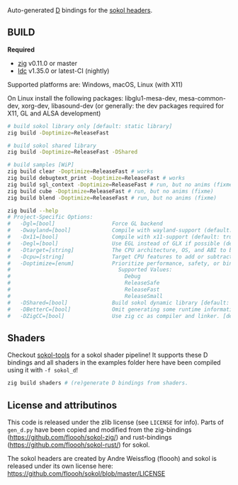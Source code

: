 
Auto-generated [D](https://dlang.org) bindings for the [sokol headers](https://github.com/floooh/sokol).

## BUILD

**Required**

- [zig](https://ziglang.org/download) v0.11.0 or master
- [ldc](https://ldc-developers.github.io) v1.35.0 or latest-CI (nightly)

Supported platforms are: Windows, macOS, Linux (with X11)

On Linux install the following packages: libglu1-mesa-dev, mesa-common-dev, xorg-dev, libasound-dev (or generally: the dev packages required for X11, GL and ALSA development)

```bash
# build sokol library only [default: static library]
zig build -Doptimize=ReleaseFast

# build sokol shared library
zig build -Doptimize=ReleaseFast -DShared

# build samples [WiP]
zig build clear -Doptimize=ReleaseFast # works
zig build debugtext_print -Doptimize=ReleaseFast # works
zig build sgl_context -Doptimize=ReleaseFast # run, but no anims (fixme)
zig build cube -Doptimize=ReleaseFast # run, but no anims (fixme)
zig build blend -Doptimize=ReleaseFast # run, but no anims (fixme)

zig build --help
# Project-Specific Options:
#   -Dgl=[bool]                  Force GL backend
#   -Dwayland=[bool]             Compile with wayland-support (default: false)
#   -Dx11=[bool]                 Compile with x11-support (default: true)
#   -Degl=[bool]                 Use EGL instead of GLX if possible (default: false)
#   -Dtarget=[string]            The CPU architecture, OS, and ABI to build for
#   -Dcpu=[string]               Target CPU features to add or subtract
#   -Doptimize=[enum]            Prioritize performance, safety, or binary size (-O flag)
#                                  Supported Values:
#                                    Debug
#                                    ReleaseSafe
#                                    ReleaseFast
#                                    ReleaseSmall
#   -DShared=[bool]              Build sokol dynamic library [default: static]
#   -DBetterC=[bool]             Omit generating some runtime information and helper functions. [default: false]
#   -DZigCC=[bool]               Use zig cc as compiler and linker. [default: false]
```

## Shaders
Checkout [sokol-tools](https://github.com/floooh/sokol-tools) for a sokol shader pipeline! It supports these D bindings and all shaders in the examples folder
here have been compiled using it with `-f sokol_d`!

```bash
zig build shaders # (re)generate D bindings from shaders.
```

## License and attributinos
This code is released under the zlib license (see `LICENSE` for info). Parts of `gen_d.py` have been copied and modified from
the zig-bindings (https://github.com/floooh/sokol-zig/) and rust-bindings (https://github.com/floooh/sokol-rust/) for sokol.

The sokol headers are created by Andre Weissflog (floooh) and sokol is released under its own license here: https://github.com/floooh/sokol/blob/master/LICENSE

